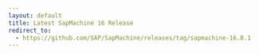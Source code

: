```yaml
---
layout: default
title: Latest SapMachine 16 Release
redirect_to:
  - https://github.com/SAP/SapMachine/releases/tag/sapmachine-16.0.1
---
```

